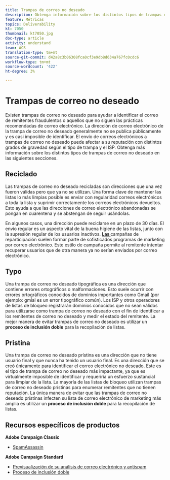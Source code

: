 ```yaml
---
title: Trampas de correo no deseado
description: Obtenga información sobre los distintos tipos de trampas de correo no deseado.
feature: Métricas
topics: Deliverability
kt: 7050
thumbnail: kt7050.jpg
doc-type: article
activity: understand
team: ACS
translation-type: tm+mt
source-git-commit: d42a8c3b06308fca0cf3e9db8d634a767fc0cdc6
workflow-type: tm+mt
source-wordcount: '422'
ht-degree: 3%

---
```



# Trampas de correo no deseado

Existen trampas de correo no deseado para ayudar a identificar el correo de remitentes fraudulentos o aquellos que no siguen las prácticas recomendadas de correo electrónico. La dirección de correo electrónico de la trampa de correo no deseado generalmente no se publica públicamente y es casi imposible de identificar. El envío de correos electrónicos a trampas de correo no deseado puede afectar a su reputación con distintos grados de gravedad según el tipo de trampa y el ISP. Obtenga más información sobre los distintos tipos de trampas de correo no deseado en las siguientes secciones.

## Reciclado

Las trampas de correo no deseado recicladas son direcciones que una vez fueron válidas pero que ya no se utilizan. Una forma clave de mantener las listas lo más limpias posible es enviar con regularidad correos electrónicos a toda la lista y suprimir correctamente los correos electrónicos devueltos. Esto ayuda a que las direcciones de correo electrónico abandonadas se pongan en cuarentena y se abstengan de seguir usándolas.

En algunos casos, una dirección puede reciclarse en un plazo de 30 días. El envío regular es un aspecto vital de la buena higiene de las listas, junto con la supresión regular de los usuarios inactivos. **[Las ](https://experienceleague.adobe.com/docs/campaign-classic/using/sending-messages/deliverability-management/re-engagement-best-practices.html?lang=en#sending-messages)** campañas de reparticipación suelen formar parte de sofisticados programas de marketing por correo electrónico. Este estilo de campaña permite al remitente intentar recuperar usuarios que de otra manera ya no serían enviados por correo electrónico.

## Typo

Una trampa de correo no deseado tipográfica es una dirección que contiene errores ortográficos o malformaciones. Esto suele ocurrir con errores ortográficos conocidos de dominios importantes como Gmail (por ejemplo: gmial es un error tipográfico común). Los ISP y otros operadores de listas de bloqueo registrarán dominios conocidos que no sean válidos para utilizarse como trampa de correo no deseado con el fin de identificar a los remitentes de correo no deseado y medir el estado del remitente. La mejor manera de evitar trampas de correo no deseado es utilizar un **proceso de inclusión doble** para la recopilación de listas.

## Pristina

Una trampa de correo no deseado prístina es una dirección que no tiene usuario final y que nunca ha tenido un usuario final. Es una dirección que se creó únicamente para identificar el correo electrónico no deseado. Este es el tipo de trampa de correo no deseado más impactante, ya que es virtualmente imposible de identificar y requeriría un esfuerzo sustancial para limpiar de la lista. La mayoría de las listas de bloqueo utilizan trampas de correo no deseado prístinas para enumerar remitentes que no tienen reputación. La única manera de evitar que las trampas de correo no deseado prístinas infecten su lista de correo electrónico de marketing más amplia es utilizar un **proceso de inclusión doble** para la recopilación de listas.

## Recursos específicos de productos

**Adobe Campaign Classic**

* [SpamAssassin](https://experienceleague.adobe.com/docs/campaign-classic/using/sending-messages/deliverability-management/spamassassin.html?lang=en#using-spamassassin)

**Adobe Campaign Standard**

* [Previsualización de su análisis de correo electrónico y antispam](https://experienceleague.adobe.com/docs/campaign-standard-learn/tutorials/designing-content/email-designer/preview-your-email.html#designing-content)
* [Proceso de inclusión doble](https://experienceleague.adobe.com/docs/campaign-standard/using/communication-channels/landing-pages/setting-up-a-double-opt-in-process.html?lang=en#communication-channels)

